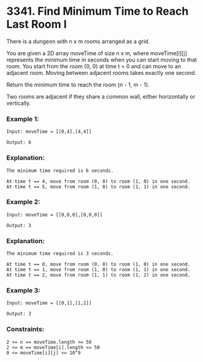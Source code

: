 # 3341. Find Minimum Time to Reach Last Room I

There is a dungeon with n x m rooms arranged as a grid.

You are given a 2D array moveTime of size n x m, where moveTime[i][j] represents the minimum time in seconds when you can start moving to that room. You start from the room (0, 0) at time t = 0 and can move to an adjacent room. Moving between adjacent rooms takes exactly one second.

Return the minimum time to reach the room (n - 1, m - 1).

Two rooms are adjacent if they share a common wall, either horizontally or vertically.

 

### Example 1:
```
Input: moveTime = [[0,4],[4,4]]

Output: 6
```
### Explanation:
```
The minimum time required is 6 seconds.

At time t == 4, move from room (0, 0) to room (1, 0) in one second.
At time t == 5, move from room (1, 0) to room (1, 1) in one second.
```

### Example 2:
```
Input: moveTime = [[0,0,0],[0,0,0]]

Output: 3
```
### Explanation:
```
The minimum time required is 3 seconds.

At time t == 0, move from room (0, 0) to room (1, 0) in one second.
At time t == 1, move from room (1, 0) to room (1, 1) in one second.
At time t == 2, move from room (1, 1) to room (1, 2) in one second.
```

### Example 3:
```
Input: moveTime = [[0,1],[1,2]]

Output: 3
```
 

### Constraints:
```
2 <= n == moveTime.length <= 50
2 <= m == moveTime[i].length <= 50
0 <= moveTime[i][j] <= 10^9
```
